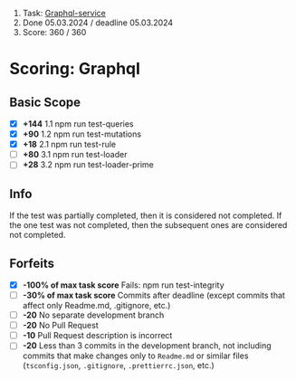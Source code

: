 1. Task: [Graphql-service](https://github.com/AlreadyBored/nodejs-assignments/blob/main/assignments/graphql-service/assignment.md)
2. Done 05.03.2024 / deadline 05.03.2024
3. Score: 360 / 360

# Scoring: Graphql

## Basic Scope

- [X] **+144** 1.1 npm run test-queries
- [X] **+90** 1.2 npm run test-mutations
- [X] **+18** 2.1 npm run test-rule
- [ ] **+80** 3.1 npm run test-loader
- [ ] **+28** 3.2 npm run test-loader-prime

## Info

If the test was partially completed, then it is considered not completed.
If the one test was not completed, then the subsequent ones are considered not completed.

## Forfeits

- [X] **-100% of max task score** Fails: npm run test-integrity
- [ ] **-30% of max task score** Commits after deadline (except commits that affect only Readme.md, .gitignore, etc.)
- [ ] **-20** No separate development branch
- [ ] **-20** No Pull Request
- [ ] **-10** Pull Request description is incorrect
- [ ] **-20** Less than 3 commits in the development branch, not including commits that make changes only to `Readme.md` or similar files (`tsconfig.json`, `.gitignore`, `.prettierrc.json`, etc.)

